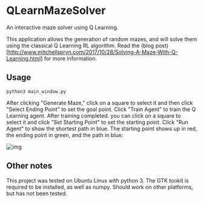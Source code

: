 # QLearnMazeSolver
An interactive maze solver using Q Learning. 

This application allows the generation of random mazes, and will solve them using the classical Q Learning RL algorithm. Read the (blog post)[http://www.mitchellspryn.com/2017/10/28/Solving-A-Maze-With-Q-Learning.html] for more information.

## Usage

`python3 main_window.py`

After clicking "Generate Maze," click on a square to select it and then click "Select Ending Point" to set the goal point. Click "Train Agent" to train the Q Learning agent. After training completed. you can click on a square to select it and click "Set Starting Point" to set the starting point. Click "Run Agent" to show the shortest path in blue. The starting point shows up in red, the ending point in green, and the path in blue:

![img](http://www.mitchellspryn.com/content/Q-Learn-Maze/large_maze_cropped.png)

## Other notes
This project was tested on Ubuntu Linux with python 3. The GTK tookit is required to be installed, as well as numpy. Should work on other platforms, but has not been tested.
